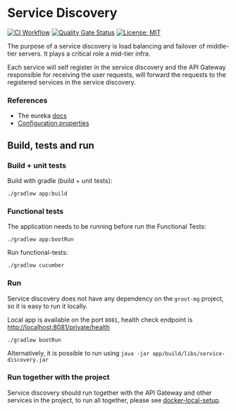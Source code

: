 # Service Discovery
[![CI Workflow](https://github.com/groot-mg/service-discovery/actions/workflows/ci-workflow.yml/badge.svg)](https://github.com/groot-mg/service-discovery/actions/workflows/ci-workflow.yml) [![Quality Gate Status](https://sonarcloud.io/api/project_badges/measure?project=groot-mg_service-discovery&metric=alert_status)](https://sonarcloud.io/summary/new_code?id=groot-mg_service-discovery) [![License: MIT](https://img.shields.io/badge/License-MIT-green.svg)](https://github.com/groot-mg/service-discovery/blob/main/LICENSE)

The purpose of a service discovery is load balancing and failover of middle-tier servers. It plays a critical role a mid-tier infra.

Each service will self register in the service discovery and the API Gateway responsible for receiving the user requests, will forward the requests to the registered services in the service discovery.

### References

* The eureka [docs](https://cloud.spring.io/spring-cloud-netflix/reference/html/)
* [Configuration properties](https://docs.spring.io/spring-cloud-netflix/reference/configprops.html)

## Build, tests and run

### Build + unit tests
Build with gradle (build + unit tests):
```
./gradlew app:build
```

### Functional tests

The application needs to be running before run the Functional Tests:
```shell
./gradlew app:bootRun
```

Run functional-tests:
```
./gradlew cucumber
```

### Run

Service discovery does not have any dependency on the `groot-mg` project, so it is easy to run it locally.

Local app is available on the port `8081`, health check endpoint is [http://localhost:8081/private/health](http://localhost:8081/private/health)

```
./gradlew bootRun
 ```

Alternatively, it is possible to run using `java -jar app/build/libs/service-discovery.jar`

### Run together with the project
Service discovery should run together with the API Gateway and other services in the project, to run all together, please see [docker-local-setup](https://github.com/groot-mg/docker-local-setup).
